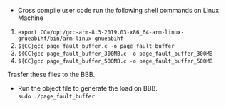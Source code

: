 * Cross compile user code run the following shell commands on Linux Machine
1. `export CC=/opt/gcc-arm-8.3-2019.03-x86_64-arm-linux-gnueabihf/bin/arm-linux-gnueabihf- `<br>
2. `${CC}gcc page_fault_buffer.c -o page_fault_buffer`<br>
3. `${CC}gcc page_fault_buffer_300MB.c -o page_fault_buffer_300MB`<br>
4. `${CC}gcc page_fault_buffer_500MB.c -o page_fault_buffer_500MB` <br>

Trasfer these files to the BBB.
* Run the object file to generate the load on BBB.<br>
`sudo ./page_fault_buffer`<br>




